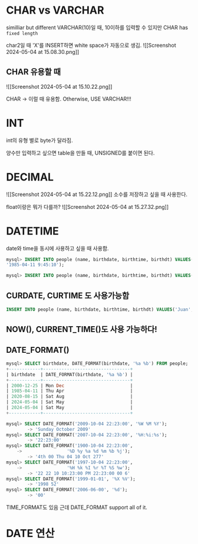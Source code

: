 
# CHAR vs VARCHAR
similliar but different
VARCHAR(10)일 때, 10이하를 입력할 수 있지만
CHAR has `fixed length`

char2일 때 'X'를 INSERT하면 white space가 자동으로 생김.
![[Screenshot 2024-05-04 at 15.08.30.png]]

## CHAR 유용할 때
![[Screenshot 2024-05-04 at 15.10.22.png]]

CHAR -> 이럴 때 유용함.
Otherwise, USE VARCHAR!!!

# INT
int의 유형 별로 byte가 달라짐.

양수만 입력하고 싶으면 table을 만들 때, UNSIGNED를 붙이면 된다.

# DECIMAL
![[Screenshot 2024-05-04 at 15.22.12.png]]
소수를 저장하고 싶을 때 사용한다.

float이랑은 뭐가 다를까?
![[Screenshot 2024-05-04 at 15.27.32.png]]

# DATETIME
date와 time을 동시에 사용하고 싶을 때 사용함.
```sql
mysql> INSERT INTO people (name, birthdate, birthtime, birthdt) VALUES('Lulu', '1985-04-11', '9:45:10',
'1985-04-11 9:45:10');

mysql> INSERT INTO people (name, birthdate, birthtime, birthdt) VALUES('Juan', '2020-08-15', '23:59:00', '2020-08-15 23:59:00');
```

## CURDATE, CURTIME 도 사용가능함
```sql
INSERT INTO people (name, birthdate, birthtime, birthdt) VALUES('Juan', CURDATE(), CURTIME(), '2020-08-15 23:59:00');
```

## NOW(), CURRENT_TIME()도 사용 가능하다!

## DATE_FORMAT()

```sql
mysql> SELECT birthdate, DATE_FORMAT(birthdate, '%a %b') FROM people;
+------------+---------------------------------+
| birthdate  | DATE_FORMAT(birthdate, '%a %b') |
+------------+---------------------------------+
| 2000-12-25 | Mon Dec                         |
| 1985-04-11 | Thu Apr                         |
| 2020-08-15 | Sat Aug                         |
| 2024-05-04 | Sat May                         |
| 2024-05-04 | Sat May                         |
+------------+---------------------------------+
```

```sql
mysql> SELECT DATE_FORMAT('2009-10-04 22:23:00', '%W %M %Y');
        -> 'Sunday October 2009'
mysql> SELECT DATE_FORMAT('2007-10-04 22:23:00', '%H:%i:%s');
        -> '22:23:00'
mysql> SELECT DATE_FORMAT('1900-10-04 22:23:00',
    ->                 '%D %y %a %d %m %b %j');
        -> '4th 00 Thu 04 10 Oct 277'
mysql> SELECT DATE_FORMAT('1997-10-04 22:23:00',
    ->                 '%H %k %I %r %T %S %w');
        -> '22 22 10 10:23:00 PM 22:23:00 00 6'
mysql> SELECT DATE_FORMAT('1999-01-01', '%X %V');
        -> '1998 52'
mysql> SELECT DATE_FORMAT('2006-06-00', '%d');
        -> '00'
```

TIME_FORMAT도 있음
근데 DATE_FORMAT support all of it.

# DATE 연산
